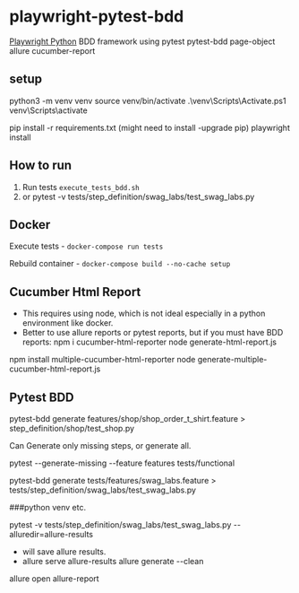 # playwright-pytest-bdd



[Playwright Python](https://github.com/Microsoft/playwright-python) BDD framework using
pytest pytest-bdd page-object allure cucumber-report

## setup
python3 -m venv venv
source venv/bin/activate
.\venv\Scripts\Activate.ps1
venv\Scripts\activate

pip install -r requirements.txt
(might need to install -upgrade pip)
playwright install

## How to run

1. Run tests `execute_tests_bdd.sh`
2. or pytest -v tests/step_definition/swag_labs/test_swag_labs.py

## Docker

Execute tests - `docker-compose run tests`

Rebuild container - `docker-compose build --no-cache setup`

## Cucumber Html Report

- This requires using node, which is not ideal especially in a python environment like docker.
- Better to use allure reports or pytest reports, but if you must have BDD reports:
  npm i cucumber-html-reporter
  node generate-html-report.js

npm install multiple-cucumber-html-reporter
node generate-multiple-cucumber-html-report.js

## Pytest BDD

pytest-bdd generate features/shop/shop_order_t_shirt.feature > step_definition/shop/test_shop.py

Can Generate only missing steps, or generate all.

pytest --generate-missing --feature features tests/functional

pytest-bdd generate tests/features/swag_labs.feature > tests/step_definition/swag_labs/test_swag_labs.py

###python venv etc.

pytest -v tests/step_definition/swag_labs/test_swag_labs.py --alluredir=allure-results

- will save allure results.
- allure serve allure-results
  allure generate --clean

allure open allure-report

